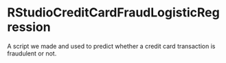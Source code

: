 # RStudioCreditCardFraudLogisticRegression
A script we made and used to predict whether a credit card transaction is fraudulent or not.
